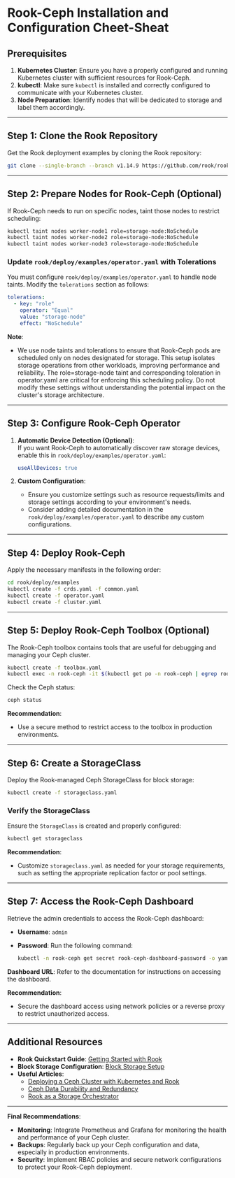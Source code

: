 # Rook-Ceph Installation and Configuration Cheet-Sheat

## Prerequisites
1. **Kubernetes Cluster**: Ensure you have a properly configured and running Kubernetes cluster with sufficient resources for Rook-Ceph.
2. **kubectl**: Make sure `kubectl` is installed and correctly configured to communicate with your Kubernetes cluster.
3. **Node Preparation**: Identify nodes that will be dedicated to storage and label them accordingly.

---

## Step 1: Clone the Rook Repository
Get the Rook deployment examples by cloning the Rook repository:

```bash
git clone --single-branch --branch v1.14.9 https://github.com/rook/rook.git

```
---

## Step 2: Prepare Nodes for Rook-Ceph (Optional)
If Rook-Ceph needs to run on specific nodes, taint those nodes to restrict scheduling:

```bash
kubectl taint nodes worker-node1 role=storage-node:NoSchedule
kubectl taint nodes worker-node2 role=storage-node:NoSchedule
kubectl taint nodes worker-node3 role=storage-node:NoSchedule
```

### Update `rook/deploy/examples/operator.yaml` with Tolerations
You must configure `rook/deploy/examples/operator.yaml` to handle node taints. Modify the `tolerations` section as follows:

```yaml
tolerations:
  - key: "role"
    operator: "Equal"
    value: "storage-node"
    effect: "NoSchedule"
```

**Note**:  
- We use node taints and tolerations to ensure that Rook-Ceph pods are scheduled only on nodes designated for storage. This setup isolates storage operations from other workloads, improving performance and reliability. The role=storage-node taint and corresponding toleration in operator.yaml are critical for enforcing this scheduling policy. Do not modify these settings without understanding the potential impact on the cluster's storage architecture.


---

## Step 3: Configure Rook-Ceph Operator
1. **Automatic Device Detection (Optional)**:  
   If you want Rook-Ceph to automatically discover raw storage devices, enable this in `rook/deploy/examples/operator.yaml`:

   ```yaml
   useAllDevices: true
   ```

2. **Custom Configuration**:  
   - Ensure you customize settings such as resource requests/limits and storage settings according to your environment's needs.
   - Consider adding detailed documentation in the `rook/deploy/examples/operator.yaml` to describe any custom configurations.

---

## Step 4: Deploy Rook-Ceph
Apply the necessary manifests in the following order:

```bash
cd rook/deploy/examples
kubectl create -f crds.yaml -f common.yaml
kubectl create -f operator.yaml
kubectl create -f cluster.yaml
```

---

## Step 5: Deploy Rook-Ceph Toolbox (Optional)
The Rook-Ceph toolbox contains tools that are useful for debugging and managing your Ceph cluster.

```bash
kubectl create -f toolbox.yaml
kubectl exec -n rook-ceph -it $(kubectl get po -n rook-ceph | egrep rook-ceph-tools | awk '{print $1}') -- /bin/bash
```

Check the Ceph status:

```bash
ceph status
```

**Recommendation**:  
- Use a secure method to restrict access to the toolbox in production environments.

---

## Step 6: Create a StorageClass
Deploy the Rook-managed Ceph StorageClass for block storage:

```bash
kubectl create -f storageclass.yaml
```

### Verify the StorageClass
Ensure the `StorageClass` is created and properly configured:

```bash
kubectl get storageclass
```

**Recommendation**:  
- Customize `storageclass.yaml` as needed for your storage requirements, such as setting the appropriate replication factor or pool settings.

---

## Step 7: Access the Rook-Ceph Dashboard
Retrieve the admin credentials to access the Rook-Ceph dashboard:

- **Username**: `admin`
- **Password**: Run the following command:

  ```bash
  kubectl -n rook-ceph get secret rook-ceph-dashboard-password -o yaml | grep "password:" | awk '{print $2}' | base64 --decode
  ```

**Dashboard URL**: Refer to the documentation for instructions on accessing the dashboard.

**Recommendation**:  
- Secure the dashboard access using network policies or a reverse proxy to restrict unauthorized access.

---

## Additional Resources
- **Rook Quickstart Guide**: [Getting Started with Rook](https://rook.io/docs/rook/latest-release/Getting-Started/quickstart/)
- **Block Storage Configuration**: [Block Storage Setup](https://rook.io/docs/rook/latest-release/Storage-Configuration/Block-Storage-RBD/block-storage/#provision-storage)
- **Useful Articles**:
  - [Deploying a Ceph Cluster with Kubernetes and Rook](https://dev.to/itminds/deploying-a-ceph-cluster-with-kubernetes-and-rook-1291)
  - [Ceph Data Durability and Redundancy](https://dev.to/itminds/ceph-data-durability-redundancy-and-how-to-use-ceph-2ml0)
  - [Rook as a Storage Orchestrator](https://medium.com/devopsturkiye/rook-a-storage-orchestrator-to-run-stateful-workloads-on-kubernetes-with-ceph-500882ecf005)

---

**Final Recommendations**:
- **Monitoring**: Integrate Prometheus and Grafana for monitoring the health and performance of your Ceph cluster.
- **Backups**: Regularly back up your Ceph configuration and data, especially in production environments.
- **Security**: Implement RBAC policies and secure network configurations to protect your Rook-Ceph deployment.
